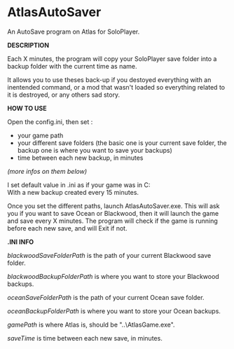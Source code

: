 # AtlasAutoSaver
An AutoSave program on Atlas for SoloPlayer.

**DESCRIPTION**

Each X minutes, the program will copy your SoloPlayer save folder into a backup folder with the current time as name.

It allows you to use theses back-up if you destoyed everything with an inentended command, or a mod that wasn't loaded so everything related to it is destroyed, or any others sad story.

**HOW TO USE**

Open the config.ini, then set :
  - your game path
  - your different save folders (the basic one is your current save folder, the backup one is where you want to save your backups)
  - time between each new backup, in minutes
 
 *(more infos on them below)*
  
I set default value in .ini as if your game was in C:\
With a new backup created every 15 minutes.

Once you set the different paths, launch AtlasAutoSaver.exe.
This will ask you if you want to save Ocean or Blackwood, then it will launch the game and save every X minutes.
The program will check if the game is running before each new save, and will Exit if not.

**.INI INFO**

*blackwoodSaveFolderPath* is the path of your current Blackwood save folder.

*blackwoodBackupFolderPath* is where you want to store your Blackwood backups.

*oceanSaveFolderPath* is the path of your current Ocean save folder.

*oceanBackupFolderPath* is where you want to store your Ocean backups.

*gamePath* is where Atlas is, should be "..\AtlasGame.exe".

*saveTime* is time between each new save, in minutes.
